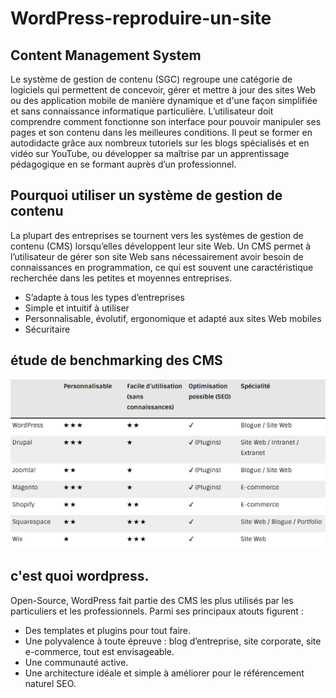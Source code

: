 # WordPress-reproduire-un-site
<h2>Content Management System</h2>
<p>Le système de gestion de contenu (SGC) regroupe une catégorie de logiciels qui permettent de concevoir, gérer et mettre à jour des sites Web ou des application mobile de manière dynamique et d'une façon simplifiée et sans connaissance informatique particulière. L’utilisateur doit comprendre comment fonctionne son interface pour pouvoir manipuler ses pages et son contenu dans les meilleures conditions. Il peut se former en autodidacte grâce aux nombreux tutoriels sur les blogs spécialisés et en vidéo sur YouTube, ou développer sa maîtrise par un apprentissage pédagogique en se formant auprès d’un professionnel. </p>

<h2>Pourquoi utiliser un système de gestion de contenu</h2>
<p>
    La plupart des entreprises se tournent vers les systèmes de gestion de contenu (CMS) lorsqu’elles développent leur site Web. Un CMS permet à l’utilisateur de gérer son site Web sans nécessairement avoir besoin de connaissances en programmation, ce qui est souvent une caractéristique recherchée dans les petites et moyennes entreprises.</p>
    
<ul>
    <li> S’adapte à tous les types d’entreprises</li>
    <li>Simple et intuitif à utiliser</li>
    <li>Personnalisable, évolutif, ergonomique et adapté aux sites Web mobiles</li>
    <li>Sécuritaire</li>
</ul>

<h2>étude de benchmarking des CMS</h2>
<img src="./BenchmarkCms/Capture d’écran 2022-05-01 124252.png">

<h2>c'est quoi wordpress.</h2>
<p>
Open-Source, WordPress fait partie des CMS les plus utilisés par les particuliers et les professionnels. Parmi ses principaux atouts figurent :
</p>

<ul>
    <li> Des templates et plugins pour tout faire.</li>
    <li>Une polyvalence à toute épreuve : blog d’entreprise, site corporate, site e-commerce, tout est envisageable.</li>
    <li>Une communauté active.</li>
    <li>Une architecture idéale et simple à améliorer pour le référencement naturel SEO.</li>
</ul>




